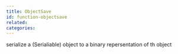 ```yaml
---
title: ObjectSave
id: function-objectsave
related:
categories:
---
```


serialize a (Serialiable) object to a binary repersentation of th object